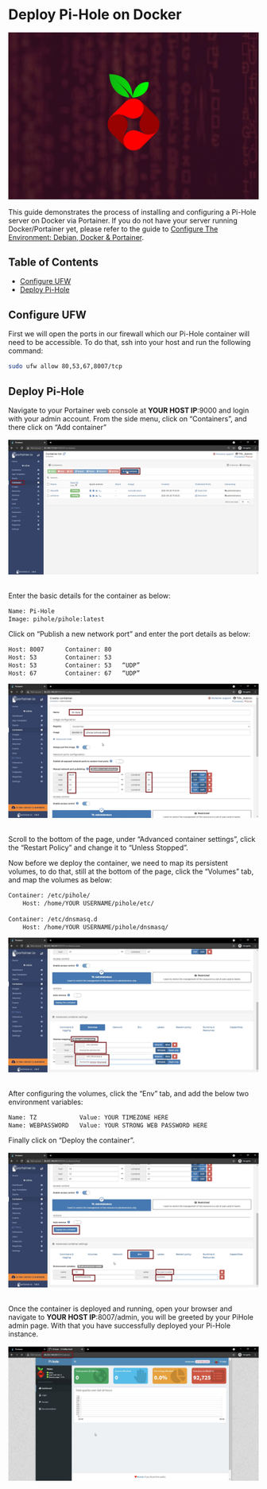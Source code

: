 <!-- omit in toc -->
# Deploy Pi-Hole on Docker
![Deploy Pi-Hole Cover](deploy-pihole-cover.jpg.webp)
<br/>

This guide demonstrates the process of installing and configuring a Pi-Hole server on Docker via Portainer. If you do not have your server running Docker/Portainer yet, please refer to the guide to [Configure The Environment: Debian, Docker & Portainer](/ConfigureTheEnvironment/ConfigureTheEnvironment.md).

<!-- omit in toc -->
## Table of Contents
- [Configure UFW](#configure-ufw)
- [Deploy Pi-Hole](#deploy-pi-hole)

## Configure UFW

First we will open the ports in our firewall which our Pi-Hole container will need to be accessible. To do that, ssh into your host and run the following command:
```bash
sudo ufw allow 80,53,67,8007/tcp
```

## Deploy Pi-Hole

Navigate to your Portainer web console at **YOUR HOST IP**:9000 and login with your admin account. From the side menu, click on “Containers”, and there click on “Add container”
<br/><br/>
![Portainer Add Container](portainer-add-container.png.webp)
<br/><br/>

Enter the basic details for the container as below:
```
Name: Pi-Hole
Image: pihole/pihole:latest
```
Click on “Publish a new network port” and enter the port details as below:
```
Host: 8007      Container: 80
Host: 53        Container: 53
Host: 53        Container: 53   “UDP”
Host: 67        Container: 67   “UDP”
```
![Portainer Pi-Hole Config](portainer-pihole-config1.png.webp)
<br/><br/>

Scroll to the bottom of the page, under “Advanced container settings”, click the “Restart Policy” and change it to “Unless Stopped”.

Now before we deploy the container, we need to map its persistent volumes, to do that, still at the bottom of the page, click the “Volumes” tab, and map the volumes as below:
```
Container: /etc/pihole/
    Host: /home/YOUR USERNAME/pihole/etc/

Container: /etc/dnsmasq.d
    Host: /home/YOUR USERNAME/pihole/dnsmasq/
```

![Portainer Pi-Hole Config](portainer-pihole-config2.png.webp)
<br/><br/>

After configuring the volumes, click the “Env” tab, and add the below two environment variables:
```
Name: TZ            Value: YOUR TIMEZONE HERE
Name: WEBPASSWORD   Value: YOUR STRONG WEB PASSWORD HERE
```

Finally click on “Deploy the container”.
<br/><br/>
![Portainer Pi-Hole Config](portainer-pihole-config3.png.webp)
<br/><br/>

Once the container is deployed and running, open your browser and navigate to **YOUR HOST IP**:8007/admin, you will be greeted by your PiHole admin page. With that you have successfully deployed your Pi-Hole instance.
<br/><br/>
![Pi-Hole Dashboard](pihole-dashboard.png.webp)
<br/><br/>